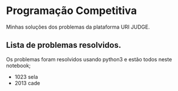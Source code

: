 # Programação Competitiva

Minhas soluções dos problemas da plataforma URI JUDGE.

## Lista de problemas resolvidos.
Os problemas foram resolvidos usando python3 e estão todos neste notebook;

* 1023 sela
* 2013 cade


